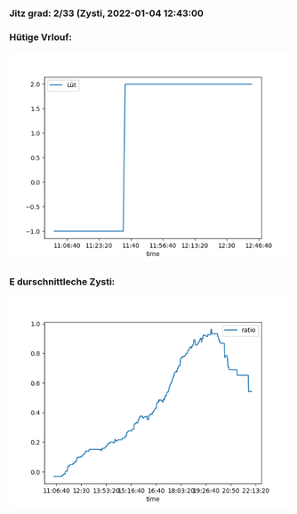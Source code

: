 ### Jitz grad: 2/33 (Zysti, 2022-01-04 12:43:00

### Hütige Vrlouf:
![Graph](Today.png)

### E durschnittleche Zysti:
![Graph](Zysti.png)